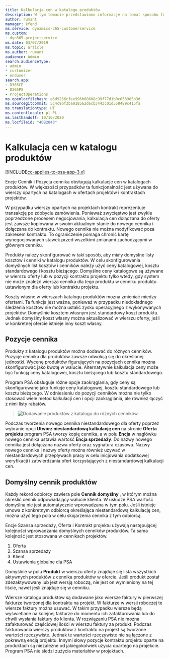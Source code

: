 ```yaml
---
title: Kalkulacja cen w katalogu produktów
description: W tym temacie przedstawiono informacje na temat sposobu funkcjonowania aparatu kalkulacji cen w katalogu produktów w programie Dynamics 365 Project Service Automation (PSA).
author: rumant
manager: kfend
ms.service: dynamics-365-customerservice
ms.custom:
- dyn365-projectservice
ms.date: 03/07/2019
ms.topic: article
ms.author: rumant
audience: Admin
search.audienceType:
- admin
- customizer
- enduser
search.app:
- D365CE
- D365PS
- ProjectOperations
ms.openlocfilehash: e6d9266cfee996b68608c99f77d1b0c053985b3d
ms.sourcegitcommit: 5c4c9bf3ba018562d6cb3443c01d550489c415fa
ms.translationtype: HT
ms.contentlocale: pl-PL
ms.lasthandoff: 10/16/2020
ms.locfileid: "4082043"
---
```

# <a name="product-catalog-pricing"></a>Kalkulacja cen w katalogu produktów 

[!INCLUDE[cc-applies-to-psa-app-3.x](../includes/cc-applies-to-psa-app-3x.md)]


Encje Cennik i Pozycja cennika obsługują kalkulacje cen w katalogach produktów. W większości przypadków ta funkcjonalność jest używana do wierszy opartych na katalogach w ofertach projektów i kontraktach projektów.

W przypadku wierszy opartych na projektach kontrakt reprezentuje transakcję po zdobyciu zamówienia. Ponieważ zwycięstwo jest zwykle poprzedzone procesem negocjowania, kalkulacja cen dołączana do oferty jest zawsze kopiowana w swoim aktualnym stanie do nowego cennika i dołączana do kontraktu. Nowego cennika nie można modyfikować poza zakresem kontraktu. To ograniczenie pomaga chronić kartę wynegocjowanych stawek przed wszelkimi zmianami zachodzącymi w głównym cenniku.

Produkty należy skonfigurować w taki sposób, aby miały domyślne listy kosztów i cenniki w katalogu produktów. W celu skonfigurowania domyślnych list kosztów i cenników należy użyć ceny katalogowej, kosztu standardowego i kosztu bieżącego. Domyślne ceny katalogowe są używane w wierszu oferty lub w pozycji kontraktu projektu tylko wtedy, gdy system nie może znaleźć wiersza cennika dla tego produktu w cenniku produktu ustawionym dla oferty lub kontraktu projektu.

Koszty własne w wierszach katalogu produktów można zmieniać miedzy ofertami. Ta funkcja jest ważna, ponieważ w przypadku niedokładnego śledzenia kosztów nie można ustalić zysku operacyjnego z wykonywanych projektów. Domyślnie kosztem własnym jest standardowy koszt produktu. Jednak domyślny koszt własny można aktualizować w wierszu oferty, jeśli w konkretnej ofercie istnieje inny koszt własny.

## <a name="price-list-items"></a>Pozycje cennika

Produkty z katalogu produktów można dodawać do różnych cenników. Pozycje cennika dla produktów zawsze odwołują się do określonej jednostki. Wycenę produktów figurujących na pozycjach cennika można skonfigurować jako kwotę w walucie. Alternatywnie kalkulacja ceny może być funkcją ceny katalogowej, kosztu bieżącego lub kosztu standardowego.

Program PSA obsługuje różne opcje zaokrąglania, gdy ceny są skonfigurowane jako funkcje ceny katalogowej, kosztu standardowego lub kosztu bieżącego. W odniesieniu do pozycji cenników można nie tylko stosować wiele metod kalkulacji cen i opcji zaokrąglania, ale również łączyć z nimi listy rabatów. 

> ![Dodawanie produktów z katalogu do różnych cenników](media/basic-guide-16.png)

Podczas tworzenia nowego cennika niestandardowego dla oferty poprzez wybranie opcji **Utwórz niestandardową kalkulację cen** na stronie **Oferta projektu** program PSA tworzy kopię cennika, a w polu **Encja** w nagłówku nowego cennika ustawia wartość **Encja sprzedaży**. Do nazwy nowego cennika jest dołączana nazwa oferty oraz sygnatura czasowa. Nazwy nowego cennika i nazwy oferty można również używać w niestandardowych przepływach pracy w celu inicjowania dodatkowej weryfikacji i zatwierdzania ofert korzystających z niestandardowej kalkulacji cen.

 
## <a name="default-product-price-list"></a>Domyślny cennik produktów
Każdy rekord odbiorcy zawiera pole **Cennik domyślny** , w którym można określić cennik odpowiadający walucie klienta. W usłudze PSA wartość domyślna nie jest automatycznie wprowadzana w tym polu. Jeśli istnieje umowa z konkretnym odbiorcą określająca niestandardową kalkulację cen, można użyć tego pola w celu skojarzenia cennika z tym odbiorcą.

Encje Szansa sprzedaży, Oferta i Kontrakt projektu używają następującej kolejności wprowadzania domyślnych cenników produktów. Ta sama kolejność jest stosowana w cennikach projektów.

1.  Oferta
2.  Szansa sprzedaży
3.  Klient
4.  Ustawienia globalne dla PSA

Domyślnie w polu **Produkt** w wierszu oferty znajduje się lista wszystkich aktywnych produktów z cennika produktów w ofercie. Jeśli produkt został zdezaktywowany lub jest wersją roboczą, nie jest on wymieniony na tej liście, nawet jeśli znajduje się w cenniku. 

Wiersze katalogu produktów są dodawane jako wiersze faktury w pierwszej fakturze tworzonej dla kontraktu na projekt. W fakturze w wersji roboczej te wiersze faktury można usuwać. W takim przypadku wiersze będą wyświetlane na kolejnej fakturze do momentu ich zafakturowania lub do chwili wysłania faktury do klienta. W rozwiązaniu PSA nie można zafakturować częściowej ilości w wierszu faktury za produkt. Podczas fakturowania wierszy produktów z kontraktu na projekt są tworzone wartości rzeczywiste. Jednak te wartości rzeczywiste nie są łączone z pokrewną encją projektu. Innymi słowy pozycje kontraktu projektu oparte na produktach są niezależne od jakiegokolwiek użycia opartego na projekcie. Program PSA nie śledzi zużycia materiałów w projektach.
